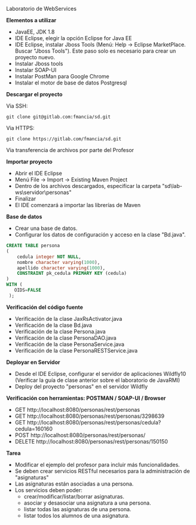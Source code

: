 Laboratorio de WebServices

**Elementos a utilizar**
* JavaEE, JDK 1.8
* IDE Eclipse, elegir la opción Eclipse for Java EE
* IDE Eclipse, instalar Jboss Tools (Menú: Help -> Eclipse MarketPlace. Buscar "Jboss Tools"). Este paso solo es necesario para crear un proyecto nuevo.
* Instalar Jboss tools 
* Instalar SOAP-UI
* Instalar PostMan para Google Chrome
* Instalar el motor de base de datos Postgresql

**Descargar el proyecto**

Via SSH:
    
    git clone git@gitlab.com:fmancia/sd.git
    
Via HTTPS:
    
    git clone https://gitlab.com/fmancia/sd.git
    
Via transferencia de archivos por parte del Profesor

    
**Importar proyecto**
 * Abrir el IDE Eclipse
 * Menú File -> Import -> Existing Maven Project
 * Dentro de los archivos descargados, especificar la carpeta "sd\lab-ws\servidor\personas"
 * Finalizar
 * El IDE comenzará a importar las librerías de Maven
 
**Base de datos**
 * Crear una base de datos.
 * Configurar los datos de configuración y acceso en la clase "Bd.java".

```sql
CREATE TABLE persona
(
    cedula integer NOT NULL,
    nombre character varying(1000),
    apellido character varying(1000),
    CONSTRAINT pk_cedula PRIMARY KEY (cedula)
)
WITH (
   OIDS=FALSE
 );
```

**Verificación del código fuente**
 * Verificación de la clase JaxRsActivator.java
 * Verificación de la clase Bd.java
 * Verificación de la clase Persona.java
 * Verificación de la clase PersonaDAO.java
 * Verificación de la clase PersonaService.java
 * Verificación de la clase PersonaRESTService.java

**Deployar en Servidor**
 * Desde el IDE Eclipse, configurar el servidor de aplicaciones Wildfly10 (Verificar la guía de clase anterior sobre el laboratorio de JavaRMI)
 * Deploy del proyecto "personas" en el servidor Wildfly


**Verificación con herramientas: POSTMAN / SOAP-UI / Browser**
 * GET http://localhost:8080/personas/rest/personas
 * GET http://localhost:8080/personas/rest/personas/3298639
 * GET http://localhost:8080/personas/rest/personas/cedula?cedula=160160
 * POST http://localhost:8080/personas/rest/personas/
 * DELETE http://localhost:8080/personas/rest/personas/150150

 

**Tarea**
 * Modificar el ejemplo del profesor para incluir más funcionalidades.
 * Se deben crear servicios RESTful necesarios para la administración de "asignaturas"
 * Las asignaturas están asociadas a una persona.
 * Los servicios deben poder:
    * crear/modificar/listar/borrar asignaturas.
    * asociar y desasociar una asignatura a una persona.
    * listar todas las asignaturas de una persona.
    * listar todos los alumnos de una asignatura.
    